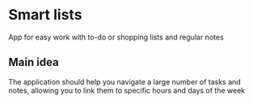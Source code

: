 # Smart lists #

App for easy work with to-do or shopping lists and regular notes

## Main idea ##

The application should help you navigate a large number of tasks and notes, allowing you to link them to specific hours and days of the week
